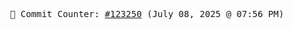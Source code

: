<p align="center">
    <samp>
        📮 Commit Counter: <a href="https://github.com/Javascript-void0/Javascript-void0/commits/main">#123250</a> (July 08, 2025 @ 07:56 PM)
    </samp>
</p>